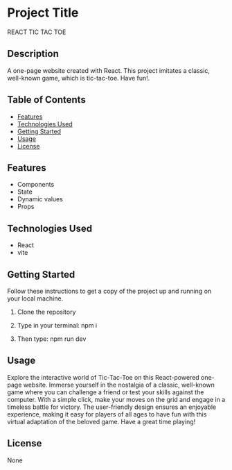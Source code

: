 # Project Title

REACT TIC TAC TOE

## Description

A one-page website created with React. This project imitates a classic, well-known game, which is tic-tac-toe. Have fun!.

## Table of Contents

- [Features](#features)
- [Technologies Used](#technologies-used)
- [Getting Started](#getting-started)
- [Usage](#usage)
- [License](#license)

## Features

- Components
- State
- Dynamic values
- Props

## Technologies Used

- React
- vite

## Getting Started

Follow these instructions to get a copy of the project up and running on your local machine.

1. Clone the repository

2. Type in your terminal: npm i

3. Then type: npm run dev

## Usage

Explore the interactive world of Tic-Tac-Toe on this React-powered one-page website. Immerse yourself in the nostalgia of a classic, well-known game where you can challenge a friend or test your skills against the computer. With a simple click, make your moves on the grid and engage in a timeless battle for victory. The user-friendly design ensures an enjoyable experience, making it easy for players of all ages to have fun with this virtual adaptation of the beloved game. Have a great time playing!

## License

None
